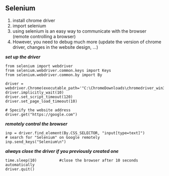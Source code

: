 ## Selenium
1. install chrome driver
2. import selenium
3. using selenium is an easy way to communicate with the browser (remote controlling a browser)
4. However, you need to debug much more (update the version of chrome driver, changes in the website design, ...)


***set up the driver***
```
from selenium import webdriver
from selenium.webdriver.common.keys import Keys
from selenium.webdriver.common.by import By

driver = webdriver.Chrome(executable_path='"C:\ChromeDownloads\chromedriver_win32\chromedriver.exe"')
driver.implicitly_wait(10)
driver.set_script_timeout(120)
driver.set_page_load_timeout(10)

# Specify the website address
driver.get("https://google.com")
```

***remotely control the browser***
```
inp = driver.find_element(By.CSS_SELECTOR, "input[type=text]")
# search for "Selenium" on Google remotely
inp.send_keys("Selenium\n")
```

***always close the driver if you previously created one***
```
time.sleep(10)          #close the browser after 10 seconds automatically
driver.quit()
```
